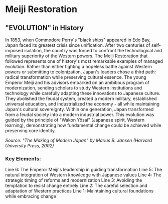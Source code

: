 # Meiji Restoration

## "EVOLUTION" in History

In 1853, when Commodore Perry's "black ships" appeared in Edo Bay, Japan faced its greatest crisis since unification. After two centuries of self-imposed isolation, the country was forced to confront the technological and military superiority of the Western powers. The Meiji Restoration that followed represents one of history's most remarkable examples of managed evolution. Rather than either fighting a hopeless battle against Western powers or submitting to colonization, Japan's leaders chose a third path: radical transformation while preserving cultural essence. The young Emperor Meiji and his advisors embarked on an ambitious program of modernization, sending scholars to study Western institutions and technology while carefully adapting these innovations to Japanese culture. They abolished the feudal system, created a modern military, established universal education, and industrialized the economy - all while maintaining Japan's cultural sovereignty. Within one generation, Japan transformed from a feudal society into a modern industrial power. This evolution was guided by the principle of "Wakon Yōsai" (Japanese spirit, Western learning), demonstrating how fundamental change could be achieved while preserving core identity.

*Source: "The Making of Modern Japan" by Marius B. Jansen (Harvard University Press, 2002)*

### Key Elements:
Line 6: The Emperor Meiji's leadership in guiding transformation
Line 5: The natural integration of Western knowledge with Japanese values
Line 4: The strategic timing of reforms and modernization
Line 3: Avoiding the temptation to resist change entirely
Line 2: The careful selection and adaptation of Western practices
Line 1: Maintaining cultural foundations while embracing change